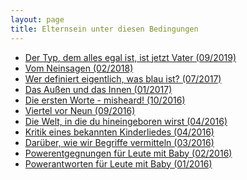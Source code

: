 ```yaml
---
layout: page
title: Elternsein unter diesen Bedingungen
---
```


* [Der Typ, dem alles egal ist, ist jetzt Vater (09/2019)](https://grillmoebel.github.io/2019/09/12/ninth-post/)
* [Vom Neinsagen (02/2018)](https://grillmoebel.github.io/2018/02/01/fiftyseventh-post/)<br>
* [Wer definiert eigentlich, was blau ist? (07/2017)](https://grillmoebel.github.io/2017/07/04/thirtysixth-post/)<br>
* [Das Außen und das Innen (01/2017)](https://grillmoebel.github.io/2017/01/31/twentythird-post/)<br>
* [Die ersten Worte - misheard! (10/2016)](https://grillmoebel.github.io/2016/10/10/fifteenth-post/)<br>
* [Viertel vor Neun (09/2016)](https://grillmoebel.github.io/2016/09/07/eleventh-post/)<br>
* [Die Welt, in die du hineingeboren wirst (04/2016)](https://grillmoebel.github.io/2016/04/30/ninetysixth-post/)<br>
* [Kritik eines bekannten Kinderliedes (04/2016)](https://grillmoebel.github.io/2016/04/14/ninetyfifth-post/)<br>
* [Darüber, wie wir Begriffe vermitteln (03/2016)](https://grillmoebel.github.io/2016/03/05/ninetyfourth-post/)<br>
* [Powerentgegnungen für Leute mit Baby (02/2016)](https://grillmoebel.github.io/2016/02/10/ninetyfirst-post/)<br>
* [Powerantworten für Leute mit Baby (01/2016)](https://grillmoebel.github.io/2016/01/26/eightyseventh-post/)<br>










